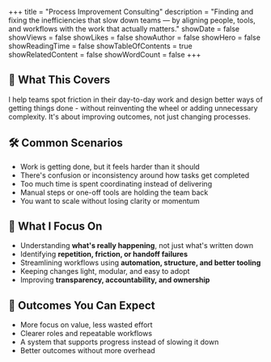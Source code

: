 +++
title = "Process Improvement Consulting"
description = "Finding and fixing the inefficiencies that slow down teams — by aligning people, tools, and workflows with the work that actually matters."
showDate = false
showViews = false
showLikes = false
showAuthor = false
showHero = false
showReadingTime = false
showTableOfContents = true
showRelatedContent = false
showWordCount = false
+++

## 🧩 What This Covers

I help teams spot friction in their day-to-day work and design better ways of getting things done - without reinventing the wheel or adding unnecessary complexity. It's about improving outcomes, not just changing processes.

## 🛠 Common Scenarios

- Work is getting done, but it feels harder than it should
- There's confusion or inconsistency around how tasks get completed
- Too much time is spent coordinating instead of delivering
- Manual steps or one-off tools are holding the team back
- You want to scale without losing clarity or momentum

## 📌 What I Focus On

- Understanding **what's really happening**, not just what's written down
- Identifying **repetition, friction, or handoff failures**
- Streamlining workflows using **automation, structure, and better tooling**
- Keeping changes light, modular, and easy to adopt
- Improving **transparency, accountability, and ownership**

## 🚀 Outcomes You Can Expect

- More focus on value, less wasted effort
- Clearer roles and repeatable workflows
- A system that supports progress instead of slowing it down
- Better outcomes without more overhead

